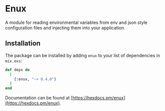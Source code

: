 # Enux

A module for reading environmental variables from env and json style configuration files and injecting them into your application.

## Installation

The package can be installed by adding `enux` to your list of dependencies in `mix.exs`:

```elixir
def deps do
  [
    {:enux, "~> 0.4.0"}
  ]
end
```

Documentation can be found at [https://hexdocs.pm/enux](https://hexdocs.pm/enux).
